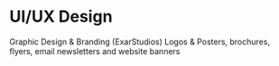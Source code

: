 # UI/UX Design
Graphic Design & Branding
(ExarStudios)
Logos &amp; Posters, brochures, flyers, email newsletters and website banners
